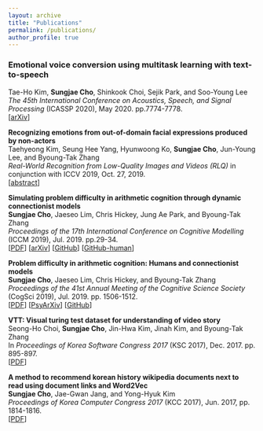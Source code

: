 ```yaml
---
layout: archive
title: "Publications"
permalink: /publications/
author_profile: true
---
```


### Emotional voice conversion using multitask learning with text-to-speech
Tae-Ho Kim, **Sungjae Cho**, Shinkook Choi, Sejik Park, and Soo-Young Lee <br>
_The 45th International Conference on Acoustics, Speech, and Signal Processing_ (ICASSP 2020), May 2020. pp.7774-7778.<br>
[[arXiv](https://arxiv.org/abs/1911.06149)]

**Recognizing emotions from out-of-domain facial expressions produced by non-actors** <br>
Taehyeong Kim, Seung Hee Yang, Hyunwoong Ko, **Sungjae Cho**, Jun-Young Lee, and Byoung-Tak Zhang <br>
_Real-World Recognition from Low-Quality Images and Videos (RLQ)_ in conjunction with ICCV 2019, Oct. 27, 2019. <br>
[[abstract](https://drive.google.com/open?id=10eyLwjLMj8HcX-2BK2UgTYoTrEWlyIBB)]

**Simulating problem difficulty in arithmetic cognition through dynamic connectionist models** <br>
**Sungjae Cho**, Jaeseo Lim, Chris Hickey, Jung Ae Park, and Byoung-Tak Zhang <br>
_Proceedings of the 17th International Conference on Cognitive Modelling_ (ICCM 2019), Jul. 2019. pp.29-34. <br>
[[PDF](https://drive.google.com/open?id=1fcDB0W0zzxnaI88OYD6MyIkoC4UT4sUq)]
[[arXiv](https://arxiv.org/abs/1905.03617)]
[[GitHub](https://github.com/sungjae-cho/arithmetic-jordan-net)]
[[GitHub-human](https://github.com/sungjae-cho/arithmetic-experiment)]

**Problem difficulty in arithmetic cognition: Humans and connectionist models** <br>
**Sungjae Cho**, Jaeseo Lim, Chris Hickey, and Byoung-Tak Zhang <br>
_Proceedings of the 41st Annual Meeting of the Cognitive Science Society_ (CogSci 2019), Jul. 2019. pp. 1506-1512. <br>
[[PDF](https://drive.google.com/file/d/1HuqA3EZ73YUveNcvqbiaicBIX2InFEvE/view)]
[[PsyArXiv](https://psyarxiv.com/mjtdv/)]
[[GitHub](https://github.com/sungjae-cho/arithmetic-mlp)]

**VTT: Visual turing test dataset for understanding of video story** <br>
Seong-Ho Choi, **Sungjae Cho**, Jin-Hwa Kim, Jinah Kim, and Byoung-Tak Zhang <br>
In _Proceedings of Korea Software Congress 2017_ (KSC 2017), Dec. 2017. pp. 895-897. <br>
[[PDF](https://drive.google.com/file/d/1wlgCnuDWnDClGHIUfN-0IJm5ITBM8vgX/view)]

**A method to recommend korean history wikipedia documents next to read using document links and Word2Vec** <br>
**Sungjae Cho**, Jae-Gwan Jang, and Yong-Hyuk Kim <br>
_Proceedings of Korea Computer Congress 2017_ (KCC 2017), Jun. 2017, pp. 1814-1816. <br>
[[PDF](https://drive.google.com/file/d/1qIe_V9S9iQturjk_3qe1DaPlM0RP17fS/view)]